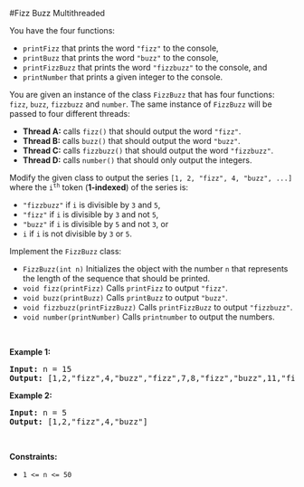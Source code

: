#Fizz Buzz Multithreaded
<p>You have the four functions:</p>
<ul>
<li><code>printFizz</code> that prints the word <code>"fizz"</code> to the console,</li>
<li><code>printBuzz</code> that prints the word <code>"buzz"</code> to the console,</li>
<li><code>printFizzBuzz</code> that prints the word <code>"fizzbuzz"</code> to the console, and</li>
<li><code>printNumber</code> that prints a given integer to the console.</li>
</ul>
<p>You are given an instance of the class <code>FizzBuzz</code> that has four functions: <code>fizz</code>, <code>buzz</code>, <code>fizzbuzz</code> and <code>number</code>. The same instance of <code>FizzBuzz</code> will be passed to four different threads:</p>
<ul>
<li><strong>Thread A:</strong> calls <code>fizz()</code> that should output the word <code>"fizz"</code>.</li>
<li><strong>Thread B:</strong> calls <code>buzz()</code> that should output the word <code>"buzz"</code>.</li>
<li><strong>Thread C:</strong> calls <code>fizzbuzz()</code> that should output the word <code>"fizzbuzz"</code>.</li>
<li><strong>Thread D:</strong> calls <code>number()</code> that should only output the integers.</li>
</ul>
<p>Modify the given class to output the series <code>[1, 2, "fizz", 4, "buzz", ...]</code> where the <code>i<sup>th</sup></code> token (<strong>1-indexed</strong>) of the series is:</p>
<ul>
<li><code>"fizzbuzz"</code> if <code>i</code> is divisible by <code>3</code> and <code>5</code>,</li>
<li><code>"fizz"</code> if <code>i</code> is divisible by <code>3</code> and not <code>5</code>,</li>
<li><code>"buzz"</code> if <code>i</code> is divisible by <code>5</code> and not <code>3</code>, or</li>
<li><code>i</code> if <code>i</code> is not divisible by <code>3</code> or <code>5</code>.</li>
</ul>
<p>Implement the <code>FizzBuzz</code> class:</p>
<ul>
<li><code>FizzBuzz(int n)</code> Initializes the object with the number <code>n</code> that represents the length of the sequence that should be printed.</li>
<li><code>void fizz(printFizz)</code> Calls <code>printFizz</code> to output <code>"fizz"</code>.</li>
<li><code>void buzz(printBuzz)</code> Calls <code>printBuzz</code> to output <code>"buzz"</code>.</li>
<li><code>void fizzbuzz(printFizzBuzz)</code> Calls <code>printFizzBuzz</code> to output <code>"fizzbuzz"</code>.</li>
<li><code>void number(printNumber)</code> Calls <code>printnumber</code> to output the numbers.</li>
</ul>
<p> </p>
<p><strong class="example">Example 1:</strong></p>
<pre><strong>Input:</strong> n = 15
<strong>Output:</strong> [1,2,"fizz",4,"buzz","fizz",7,8,"fizz","buzz",11,"fizz",13,14,"fizzbuzz"]
</pre><p><strong class="example">Example 2:</strong></p>
<pre><strong>Input:</strong> n = 5
<strong>Output:</strong> [1,2,"fizz",4,"buzz"]
</pre>
<p> </p>
<p><strong>Constraints:</strong></p>
<ul>
<li><code>1 &lt;= n &lt;= 50</code></li>
</ul>
